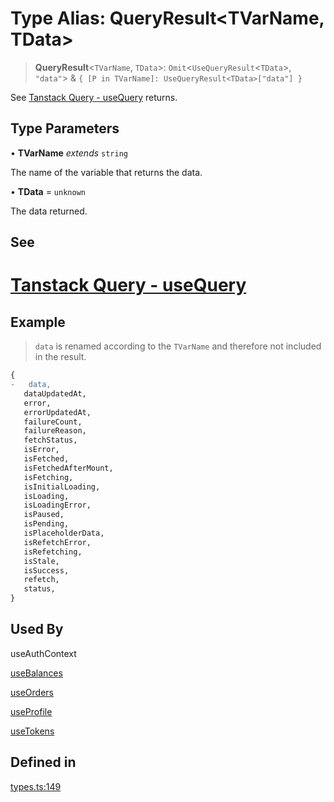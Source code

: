 # Type Alias: QueryResult\<TVarName, TData\>

> **QueryResult**\<`TVarName`, `TData`\>: `Omit`\<`UseQueryResult`\<`TData`\>, `"data"`\> & `{ [P in TVarName]: UseQueryResult<TData>["data"] }`

See [Tanstack Query - useQuery](https://tanstack.com/query/latest/docs/framework/react/reference/useQuery) returns.

## Type Parameters

• **TVarName** *extends* `string`

The name of the variable that returns the data.

• **TData** = `unknown`

The data returned.

## See

# [Tanstack Query - useQuery](https://tanstack.com/query/latest/docs/framework/react/reference/useQuery)

## Example

> `data` is renamed according to the `TVarName` and therefore not included in the result.
```diff
{
-   data,
   dataUpdatedAt,
   error,
   errorUpdatedAt,
   failureCount,
   failureReason,
   fetchStatus,
   isError,
   isFetched,
   isFetchedAfterMount,
   isFetching,
   isInitialLoading,
   isLoading,
   isLoadingError,
   isPaused,
   isPending,
   isPlaceholderData,
   isRefetchError,
   isRefetching,
   isStale,
   isSuccess,
   refetch,
   status,
}
 ```

## Used By

useAuthContext

[useBalances](/docs/packages/SDK%20React%20Provider/functions/useBalances.md)

[useOrders](/docs/packages/SDK%20React%20Provider/functions/useOrders.md)

[useProfile](/docs/packages/SDK%20React%20Provider/functions/useProfile.md)

[useTokens](/docs/packages/SDK%20React%20Provider/functions/useTokens.md)

## Defined in

[types.ts:149](https://github.com/monerium/js-monorepo/blob/main/packages/sdk-react-provider/src/lib/types.ts#L149)
